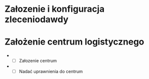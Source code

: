 
# Załozenie i konfiguracja zleceniodawdy



# Założenie centrum logistycznego

 - - [ ] Załozenie centrum
 - - [ ] Nadać uprawnienia do centrum
